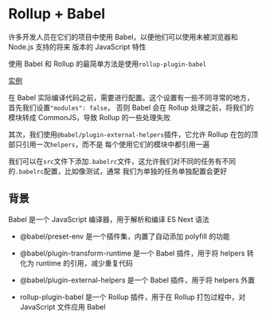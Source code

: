 # Rollup + Babel

许多开发人员在它们的项目中使用 Babel，以便他们可以使用未被浏览器和 Node.js 支持的将来
版本的 JavaScript 特性

使用 Babel 和 Rollup 的最简单方法是使用`rollup-plugin-babel`

[实例](../rollup.config.js)

在 Babel 实际编译代码之前，需要进行配置。这个设置有一些不同寻常的地方，首先我们设置`"modules": false`，
否则 Babel 会在 Rollup 处理之前，将我们的模块转成 CommonJS，导致 Rollup 的一些处理失败

其次，我们使用`@babel/plugin-external-helpers`插件，它允许 Rollup 在包的顶部只引用一次`helpers`，而不是
每个使用它们的模块中都引用一遍

我们可以在`src`文件下添加`.babelrc`文件，这允许我们对不同的任务有不同的`.babelrc`配置，比如像测试，通常
我们为单独的任务单独配置会更好

## 背景

Babel 是一个 JavaScript 编译器，用于解析和编译 ES Next 语法

- @babel/preset-env 是一个插件集，内置了自动添加 polyfill 的功能

- @babel/plugin-transform-runtime 是一个 Babel 插件，用于将 helpers 转化为 runtime 的引用，减少重复代码

- @babel/plugin-external-helpers 是一个 Babel 插件，用于将 helpers 外置

- rollup-plugin-babel 是一个 Rollup 插件，用于在 Rollup 打包过程中，对 JavaScript 文件应用 Babel
